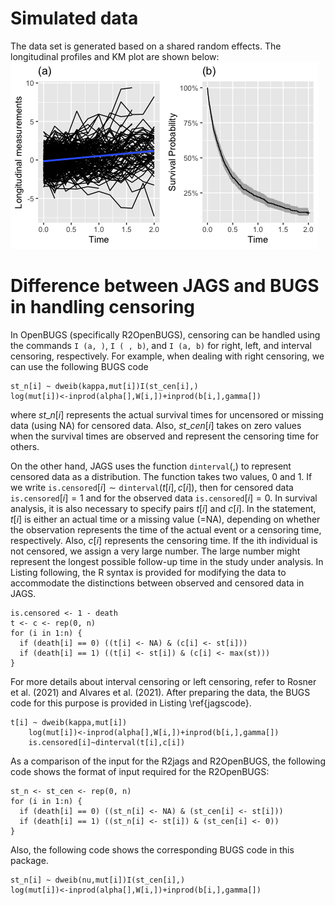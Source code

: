 
# Simulated data
The data set is generated based on a shared random effects. The longitudinal profiles and KM plot are shown below: 
![](/Figures/srm.png) 

# Difference between JAGS and BUGS in handling censoring
In OpenBUGS (specifically R2OpenBUGS), censoring can be handled using the commands $`\texttt{I (a, )}`$, $`\texttt{I ( , b)}`$, and $`\texttt{I (a, b)}`$ for right, left, and interval censoring, respectively. For example, when dealing with right censoring, we can use the following BUGS code 
  ```{r setup, include=FALSE}
 st_n[i] ~ dweib(kappa,mut[i])I(st_cen[i],)
 log(mut[i])<-inprod(alpha[],W[i,])+inprod(b[i,],gamma[])
```
where $`st\_n[i]`$ represents the actual survival times for uncensored or missing data (using NA) for censored data. Also, $`st\_cen[i]`$ takes on zero values when the survival times are observed and represent the censoring time for others.

On the other hand, JAGS uses the function $`\texttt{dinterval}(,)`$ to represent censored data as a distribution. The function takes two values, 0 and 1. If we write $`\texttt{is.censored}[i]\sim \texttt{dinterval}(t[i], c[i])`$, then for censored data $`\texttt{is.censored}[i]=1`$ and for the observed data $`\texttt{is.censored}[i]=0`$.
In survival analysis, it is also necessary to specify pairs $`t[i]`$ and $`c[i]`$. In the statement, $`t[i]`$ is either an actual time or a missing value (=NA), depending on whether the observation represents the time of the actual event or a censoring time, respectively. Also, $`c[i]`$ represents the censoring time. If the ith individual is not censored, we assign a very large number. The large number might represent the longest possible follow-up time in the study under analysis. In Listing following, the R syntax is provided for modifying the data to accommodate the distinctions between observed and censored data in JAGS.
```{r setup, include=FALSE}
is.censored <- 1 - death
t <- c <- rep(0, n)
for (i in 1:n) {
  if (death[i] == 0) ((t[i] <- NA) & (c[i] <- st[i]))
  if (death[i] == 1) ((t[i] <- st[i]) & (c[i] <- max(st)))
}
```
For more details about interval censoring or left censoring, refer to Rosner et al. (2021) and Alvares et al. (2021). After preparing the data, the BUGS code for this purpose is provided in Listing \ref{jagscode}.
```{r setup, include=FALSE}
t[i] ~ dweib(kappa,mut[i]) 
    log(mut[i])<-inprod(alpha[],W[i,])+inprod(b[i,],gamma[])
    is.censored[i]~dinterval(t[i],c[i])
```
As a comparison of the input for the R2jags and R2OpenBUGS, the following code shows the format of input required for the R2OpenBUGS:
```{r setup, include=FALSE}
st_n <- st_cen <- rep(0, n)
for (i in 1:n) {
  if (death[i] == 0) ((st_n[i] <- NA) & (st_cen[i] <- st[i]))
  if (death[i] == 1) ((st_n[i] <- st[i]) & (st_cen[i] <- 0))
}
```
Also, the following code shows the corresponding BUGS code in this package. 
```{r setup, include=FALSE}
st_n[i] ~ dweib(nu,mut[i])I(st_cen[i],)
log(mut[i])<-inprod(alpha[],W[i,])+inprod(b[i,],gamma[])
```

